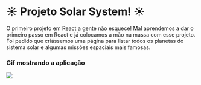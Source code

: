 # :sunny: Projeto Solar System! :sunny:

O primeiro projeto em React a gente não esquece! Mal aprendemos a dar o primeiro passo em React e já colocamos a mão na massa com esse projeto. 
Foi pedido que criássemos uma página para listar todos os planetas do sistema solar e algumas missões espaciais mais famosas. 

### Gif mostrando a aplicação
<img src="https://lh3.googleusercontent.com/9YeKGQGbJdT-XgVQ1THoe4oqp85mBftuPaOthE5sxfT4Z0WE-bEoSY2Xahi1ohW5PCjbjh4D5gV_gMOA73ikHxqRHdOlFtxz6iuC0FB9VVi-Yo-pzkz4IymnEvAEPsvgBJ44kMzFAPJpJvYS82ic6Q8646Nkx6BKm5mbyJux1bx97brI0haiXU-HJTu3or0M6P4K_mcoNqqbBAn1rpwuTyiV6J4KRL849U75JJwzUXkFFIS6IY1UdLbGtxGAFxle3d0upLfGt9ZrLpkFj9CQ-QhAHAFcHmvo9U9ooc6qdAEWue1iaKiq0FHoOUfgOIheb0meBgiO2iHz1WpyVYxQphPI4SVc0ER8pTSw1AyRpodPODbeSz1kM1xUS_8rO_w5dh-SvB87gZNqfj2VPbX8WItVQlbf-8rr3qHS4jYyRTO8EgEO05tfqd272Hfdj-svbUl18w38RB9hkwBUcEr3oDYLnITjCU3fqe-SXEZku98Mvr8FlAoCweq8r3XXdE6prS7FRNV0swUmF6URyITwlwC3ZNnjL6fnA7hOV6Qf8zk_-tIabk6wYdLf0pCAldNLROMc_qa5YkCD5WeMRKLGAjM9k-3uar4QRnGNjwtTiZRVle439t53HNSa4WC0oUS7sRxPqm763oqNQG-oJmVpwY9Aa1qWtUPK8NLAaodZtlgqNgBwKxOx3J3LYTXGQ_Ee1NwMhUTHA5CHl0FCYJBKnILlOwAYu4hNc1v2GzTFp26J9yc3EqFG_knNEXSBZ4vf1ZesKFZfYtpBqglT0xpYQCjJgIFY4RHuUyCLtVOH5zOvPPWOlD9C32PSGOv-FGyPBUSpbesL-3mIVg43kZbwnBvGkgJ1oxmHuc_igrSK1pB-395gCGJXjFvQzi2P69gwFYAKCS8QQSnDASWHRbXs2ux1vNJHKrqfZah6EqDA9UeOA24=w1152-h648-no?authuser=0" />
<!-- Olá, Tryber!
Esse é apenas um arquivo inicial
 para o README do seu projeto no qual você pode customizar e reutilizar todas as vezes que for executar o trybe-publisher.

Para deixá-lo com a sua cara, basta alterar o seguinte arquivo da sua máquina: ~/.student-repo-publisher/custom/_NEW_README.md

É essencial que você preencha esse documento por conta própria, ok?
Não deixe de usar nossas dicas de escrita de README de projetos, e deixe sua criatividade brilhar!
:warning: IMPORTANTE: você precisa deixar nítido:
- quais arquivos/pastas foram desenvolvidos por você; 
- quais arquivos/pastas foram desenvolvidos por outra pessoa estudante;
- quais arquivos/pastas foram desenvolvidos pela Trybe.
-->

